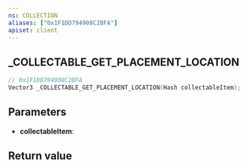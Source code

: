 ```yaml
---
ns: COLLECTION
aliases: ["0x1F1DD794908C2BFA"]
apiset: client
---
```

## _COLLECTABLE_GET_PLACEMENT_LOCATION

```c
// 0x1F1DD794908C2BFA
Vector3 _COLLECTABLE_GET_PLACEMENT_LOCATION(Hash collectableItem);
```


## Parameters
* **collectableItem**:

## Return value

